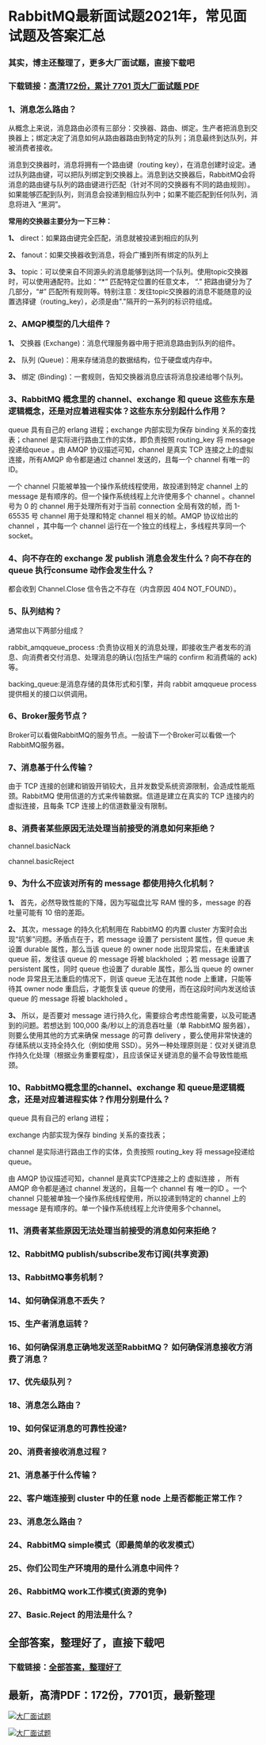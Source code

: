 # RabbitMQ最新面试题2021年，常见面试题及答案汇总

### 其实，博主还整理了，更多大厂面试题，直接下载吧

### 下载链接：[高清172份，累计 7701 页大厂面试题  PDF](https://github.com/souyunku/DevBooks/blob/master/docs/index.md)



### 1、消息怎么路由？

从概念上来说，消息路由必须有三部分：交换器、路由、绑定。生产者把消息到交换器上；绑定决定了消息如何从路由器路由到特定的队列；消息最终到达队列，并被消费者接收。

消息到交换器时，消息将拥有一个路由键（routing key），在消息创建时设定。通过队列路由键，可以把队列绑定到交换器上。消息到达交换器后，RabbitMQ会将消息的路由键与队列的路由键进行匹配（针对不同的交换器有不同的路由规则）。如果能够匹配到队列，则消息会投递到相应队列中；如果不能匹配到任何队列，消息将进入 “黑洞”。

**常用的交换器主要分为一下三种：**

**1、** direct：如果路由键完全匹配，消息就被投递到相应的队列

**2、** fanout：如果交换器收到消息，将会广播到所有绑定的队列上

**3、** topic：可以使来自不同源头的消息能够到达同一个队列。使用topic交换器时，可以使用通配符。比如：“*” 匹配特定位置的任意文本， “.” 把路由键分为了几部分，“#” 匹配所有规则等。特别注意：发往topic交换器的消息不能随意的设置选择键（routing_key），必须是由"."隔开的一系列的标识符组成。


### 2、AMQP模型的几大组件？

**1、** 交换器 (Exchange)：消息代理服务器中用于把消息路由到队列的组件。

**2、** 队列 (Queue)：用来存储消息的数据结构，位于硬盘或内存中。

**3、** 绑定 (Binding)：一套规则，告知交换器消息应该将消息投递给哪个队列。


### 3、RabbitMQ 概念里的 channel、exchange 和 queue 这些东东是逻辑概念，还是对应着进程实体？这些东东分别起什么作用？

queue 具有自己的 erlang 进程；exchange 内部实现为保存 binding 关系的查找表；channel 是实际进行路由工作的实体，即负责按照 routing_key 将 message 投递给queue 。由 AMQP 协议描述可知，channel 是真实 TCP 连接之上的虚拟连接，所有AMQP 命令都是通过 channel 发送的，且每一个 channel 有唯一的 ID。

一个 channel 只能被单独一个操作系统线程使用，故投递到特定 channel 上的 message 是有顺序的。但一个操作系统线程上允许使用多个 channel 。channel 号为 0 的 channel 用于处理所有对于当前 connection 全局有效的帧，而 1-65535 号 channel 用于处理和特定 channel 相关的帧。AMQP 协议给出的 channel ，其中每一个 channel 运行在一个独立的线程上，多线程共享同一个 socket。


### 4、向不存在的 exchange 发 publish 消息会发生什么？向不存在的 queue 执行consume 动作会发生什么？

都会收到 Channel.Close 信令告之不存在（内含原因 404 NOT_FOUND）。


### 5、队列结构？

通常由以下两部分组成？

rabbit_amqqueue_process :负责协议相关的消息处理，即接收生产者发布的消息、向消费者交付消息、处理消息的确认(包括生产端的 confirm 和消费端的 ack) 等。

backing_queue:是消息存储的具体形式和引擎，并向 rabbit amqqueue process 提供相关的接口以供调用。


### 6、Broker服务节点？

Broker可以看做RabbitMQ的服务节点。一般请下一个Broker可以看做一个RabbitMQ服务器。


### 7、消息基于什么传输？

由于 TCP 连接的创建和销毁开销较大，且并发数受系统资源限制，会造成性能瓶颈。RabbitMQ 使用信道的方式来传输数据。信道是建立在真实的 TCP 连接内的虚拟连接，且每条 TCP 连接上的信道数量没有限制。


### 8、消费者某些原因无法处理当前接受的消息如何来拒绝？

channel.basicNack

channel.basicReject


### 9、为什么不应该对所有的 message 都使用持久化机制？

**1、** 首先，必然导致性能的下降，因为写磁盘比写 RAM 慢的多，message 的吞吐量可能有 10 倍的差距。

**2、** 其次，message 的持久化机制用在 RabbitMQ 的内置 cluster 方案时会出现“坑爹”问题。矛盾点在于，若 message 设置了 persistent 属性，但 queue 未设置 durable 属性，那么当该 queue 的 owner node 出现异常后，在未重建该 queue 前，发往该 queue 的 message 将被 blackholed ；若 message 设置了 persistent 属性，同时 queue 也设置了 durable 属性，那么当 queue 的 owner node 异常且无法重启的情况下，则该 queue 无法在其他 node 上重建，只能等待其 owner node 重启后，才能恢复该 queue 的使用，而在这段时间内发送给该 queue 的 message 将被 blackholed 。

**3、** 所以，是否要对 message 进行持久化，需要综合考虑性能需要，以及可能遇到的问题。若想达到 100,000 条/秒以上的消息吞吐量（单 RabbitMQ 服务器），则要么使用其他的方式来确保 message 的可靠 delivery ，要么使用非常快速的存储系统以支持全持久化（例如使用 SSD）。另外一种处理原则是：仅对关键消息作持久化处理（根据业务重要程度），且应该保证关键消息的量不会导致性能瓶颈。


### 10、RabbitMQ概念里的channel、exchange 和 queue是逻辑概念，还是对应着进程实体？作用分别是什么？

queue 具有自己的 erlang 进程；

exchange 内部实现为保存 binding 关系的查找表；

channel 是实际进行路由工作的实体，负责按照 routing_key 将 message投递给queue。

由 AMQP 协议描述可知，channel 是真实TCP连接之上的 虚拟连接 ， 所有AMQP 命令都是通过 channel 发送的，且每一个 channel 有 唯一的ID 。一个 channel 只能被单独一个操作系统线程使用，所以投递到特定的 channel 上的 message 是有顺序的。单一个操作系统线程上允许使用多个channel。


### 11、消费者某些原因无法处理当前接受的消息如何来拒绝？
### 12、RabbitMQ publish/subscribe发布订阅(共享资源)
### 13、RabbitMQ事务机制？
### 14、如何确保消息不丢失？
### 15、生产者消息运转？
### 16、如何确保消息正确地发送至RabbitMQ？ 如何确保消息接收方消费了消息？
### 17、优先级队列？
### 18、消息怎么路由？
### 19、如何保证消息的可靠性投递?
### 20、消费者接收消息过程？
### 21、消息基于什么传输？
### 22、客户端连接到 cluster 中的任意 node 上是否都能正常工作？
### 23、消息怎么路由？
### 24、RabbitMQ simple模式（即最简单的收发模式）
### 25、你们公司生产环境用的是什么消息中间件？
### 26、RabbitMQ work工作模式(资源的竞争)
### 27、Basic.Reject 的用法是什么？




## 全部答案，整理好了，直接下载吧

### 下载链接：[全部答案，整理好了](https://www.souyunku.com/wp-content/uploads/weixin/githup-weixin-2.png)




## 最新，高清PDF：172份，7701页，最新整理

[![大厂面试题](https://www.souyunku.com/wp-content/uploads/weixin/mst.png "架构师专栏")](https://www.souyunku.com/wp-content/uploads/weixin/githup-weixin.png "架构师专栏")

[![大厂面试题](https://www.souyunku.com/wp-content/uploads/weixin/githup-weixin.png "架构师专栏")](https://www.souyunku.com/wp-content/uploads/weixin/githup-weixin.png "架构师专栏")
